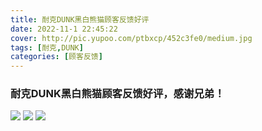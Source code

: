 ```yaml
---
title: 耐克DUNK黑白熊猫顾客反馈好评
date: 2022-11-1 22:45:22
cover: http://pic.yupoo.com/ptbxcp/452c3fe0/medium.jpg
tags: [耐克,DUNK]
categories: [顾客反馈]
---
```


###  耐克DUNK黑白熊猫顾客反馈好评，感谢兄弟！
![](http://pic.yupoo.com/ptbxcp/a8261b05/8a293a76.png)
![](http://pic.yupoo.com/ptbxcp/cb78e42f/7d3f299c.jpg)
![](http://pic.yupoo.com/ptbxcp/452c3fe0/60a9b247.jpg)
